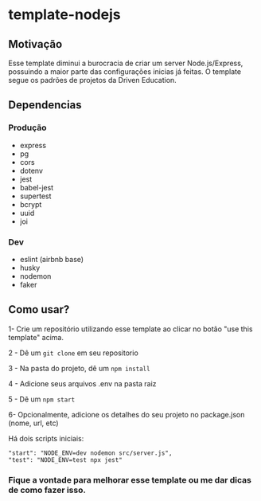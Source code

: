 # template-nodejs

## Motivação

Esse template diminui a burocracia de criar um server Node.js/Express, possuindo a maior parte das configurações inicias já feitas. O template segue os padrões de projetos da Driven Education.

## Dependencias

### Produção
- express
- pg 
- cors
- dotenv
- jest 
- babel-jest
- supertest
- bcrypt
- uuid
- joi

### Dev
- eslint (airbnb base)
- husky
- nodemon
- faker

## Como usar?

1- Crie um repositório utilizando esse template ao clicar no botão "use this template" acima. 

2 -  Dê um ```git clone``` em seu repositorio

3 - Na pasta do projeto, dê um ```npm install```

4 - Adicione seus arquivos .env na pasta raiz

5 - Dẽ um ```npm start```

6- Opcionalmente, adicione os detalhes do seu projeto no package.json (nome, url, etc)

Há dois scripts iniciais:

    "start": "NODE_ENV=dev nodemon src/server.js",
    "test": "NODE_ENV=test npx jest"

### Fique a vontade para melhorar esse template ou me dar dicas de como fazer isso.
